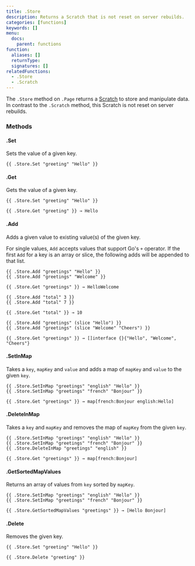 ```yaml
---
title: .Store
description: Returns a Scratch that is not reset on server rebuilds.
categories: [functions]
keywords: []
menu:
  docs:
    parent: functions
function:
  aliases: []
  returnType:
  signatures: []
relatedFunctions:
  - .Store
  - .Scratch
---
```


The `.Store` method on `.Page` returns a [Scratch] to store and manipulate data. In contrast to the `.Scratch` method, this Scratch is not reset on server rebuilds.

[Scratch]: /functions/scratch/

### Methods

#### .Set

Sets the value of a given key.

```go-html-template
{{ .Store.Set "greeting" "Hello" }}
```

#### .Get

Gets the value of a given key.

```go-html-template
{{ .Store.Set "greeting" "Hello" }}

{{ .Store.Get "greeting" }} → Hello
```

#### .Add

Adds a given value to existing value(s) of the given key.

For single values, `Add` accepts values that support Go's `+` operator. If the first `Add` for a key is an array or slice, the following adds will be appended to that list.

```go-html-template
{{ .Store.Add "greetings" "Hello" }}
{{ .Store.Add "greetings" "Welcome" }}

{{ .Store.Get "greetings" }} → HelloWelcome
```

```go-html-template
{{ .Store.Add "total" 3 }}
{{ .Store.Add "total" 7 }}

{{ .Store.Get "total" }} → 10
```

```go-html-template
{{ .Store.Add "greetings" (slice "Hello") }}
{{ .Store.Add "greetings" (slice "Welcome" "Cheers") }}

{{ .Store.Get "greetings" }} → []interface {}{"Hello", "Welcome", "Cheers"}
```

#### .SetInMap

Takes a `key`, `mapKey` and `value` and adds a map of `mapKey` and `value` to the given `key`.

```go-html-template
{{ .Store.SetInMap "greetings" "english" "Hello" }}
{{ .Store.SetInMap "greetings" "french" "Bonjour" }}

{{ .Store.Get "greetings" }} → map[french:Bonjour english:Hello]
```

#### .DeleteInMap

Takes a `key` and `mapKey` and removes the map of `mapKey` from the given `key`.

```go-html-template
{{ .Store.SetInMap "greetings" "english" "Hello" }}
{{ .Store.SetInMap "greetings" "french" "Bonjour" }}
{{ .Store.DeleteInMap "greetings" "english" }}

{{ .Store.Get "greetings" }} → map[french:Bonjour]
```

#### .GetSortedMapValues

Returns an array of values from `key` sorted by `mapKey`.

```go-html-template
{{ .Store.SetInMap "greetings" "english" "Hello" }}
{{ .Store.SetInMap "greetings" "french" "Bonjour" }}

{{ .Store.GetSortedMapValues "greetings" }} → [Hello Bonjour]
```

#### .Delete

Removes the given key.

```go-html-template
{{ .Store.Set "greeting" "Hello" }}

{{ .Store.Delete "greeting" }}
```
